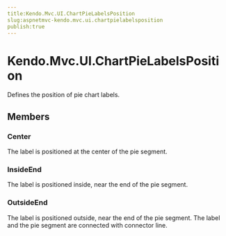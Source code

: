```yaml
---
title:Kendo.Mvc.UI.ChartPieLabelsPosition
slug:aspnetmvc-kendo.mvc.ui.chartpielabelsposition
publish:true
---
```


# Kendo.Mvc.UI.ChartPieLabelsPosition

Defines the position of pie chart labels.

## Members

### Center
The label is positioned at the center of the pie segment.

### InsideEnd
The label is positioned inside, near the end of the pie segment.

### OutsideEnd
The label is positioned outside, near the end of the pie segment.
            The label and the pie segment are connected with connector line.